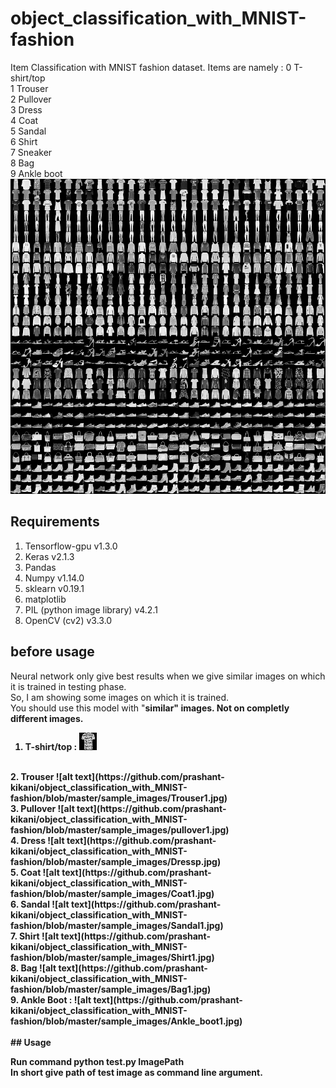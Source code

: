 # object_classification_with_MNIST-fashion
Item Classification with MNIST fashion dataset.
Items are namely : 
0 	T-shirt/top<br/>
1 	Trouser<br/>
2 	Pullover<br/>
3 	Dress<br/>
4 	Coat<br/>
5 	Sandal<br/>
6 	Shirt<br/>
7 	Sneaker<br/>
8 	Bag<br/>
9 	Ankle boot<br/>
![alt text](https://github.com/prashant-kikani/object_classification_with_MNIST-fashion/blob/master/fashion-mnist-sprite.png)
## Requirements
1. Tensorflow-gpu v1.3.0
2. Keras v2.1.3
3. Pandas
4. Numpy v1.14.0
5. sklearn v0.19.1
6. matplotlib
7. PIL (python image library) v4.2.1
8. OpenCV (cv2) v3.3.0


## before usage
Neural network only give best results when we give similar images on which it is trained in testing phase.<br/> 
So, I am showing some images on which it is trained.<br/>
You should use this model with "<b>similar<b/>" images. Not on completly different images.
1. T-shirt/top : 
![alt text](https://github.com/prashant-kikani/object_classification_with_MNIST-fashion/blob/master/sample_images/T-shirt-top.jpg)
<br/>
2. Trouser
![alt text](https://github.com/prashant-kikani/object_classification_with_MNIST-fashion/blob/master/sample_images/Trouser1.jpg)
<br/>
3. Pullover
![alt text](https://github.com/prashant-kikani/object_classification_with_MNIST-fashion/blob/master/sample_images/pullover1.jpg)
<br/>
4. Dress
![alt text](https://github.com/prashant-kikani/object_classification_with_MNIST-fashion/blob/master/sample_images/Dressp.jpg)
<br/>
5. Coat
![alt text](https://github.com/prashant-kikani/object_classification_with_MNIST-fashion/blob/master/sample_images/Coat1.jpg)
<br/>
6. Sandal
![alt text](https://github.com/prashant-kikani/object_classification_with_MNIST-fashion/blob/master/sample_images/Sandal1.jpg)
<br/>
7. Shirt
![alt text](https://github.com/prashant-kikani/object_classification_with_MNIST-fashion/blob/master/sample_images/Shirt1.jpg)
<br/>
8. Bag
![alt text](https://github.com/prashant-kikani/object_classification_with_MNIST-fashion/blob/master/sample_images/Bag1.jpg)
<br/>
9. Ankle Boot : 
![alt text](https://github.com/prashant-kikani/object_classification_with_MNIST-fashion/blob/master/sample_images/Ankle_boot1.jpg)
<br/>
<br/>
## Usage

Run command 
python test.py ImagePath
<br/>
In short give path of test image as command line argument.

